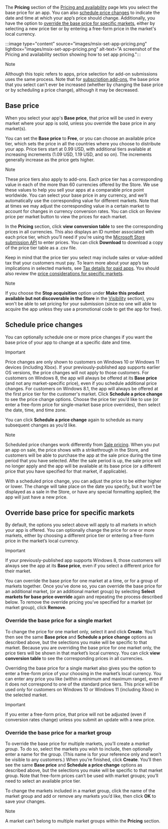 The **Pricing** section of the [Pricing and availability](../../../apps/publish/publish-your-app/price-and-availability.md) page lets you select the base price for an app. You can also [schedule price changes](#schedule-price-changes) to indicate the date and time at which your app’s price should change. Additionally, you have the option to [override the base price for specific markets](#override-base-price-for-specific-markets), either by selecting a new price tier or by entering a free-form price in the market's local currency.

:::image type="content" source="images/msix-set-app-pricing.png" lightbox="images/msix-set-app-pricing.png" alt-text="A screenshot of the Pricing and availability section showing how to set app pricing.":::

> [!NOTE]
> Although this topic refers to apps, price selection for add-on submissions uses the same process. Note that for [subscription add-ons](/windows/uwp/monetize/enable-subscription-add-ons-for-your-app), the base price that you select can't ever be increased (whether by changing the base price or by scheduling a price change), although it may be decreased.

## Base price

When you select your app's **Base price**, that price will be used in every market where your app is sold, unless you override the base price in any market(s).

You can set the **Base price** to **Free**, or you can choose an available price tier, which sets the price in all the countries where you choose to distribute your app. Price tiers start at 0.99 USD, with additional tiers available at increasing increments (1.09 USD, 1.19 USD, and so on). The increments generally increase as the price gets higher.

> [!NOTE]
> These price tiers also apply to add-ons.
Each  price tier has a corresponding value in each of the more than 60 currencies offered by the Store. We use these values to help you sell your apps at a comparable price point worldwide. You can select your base price in any currency, and we’ll automatically use the corresponding value for different markets. Note that at times we may adjust the corresponding value in a certain market to account for changes in currency conversion rates. You can click on Review price per market button to view the prices for each market. 

In the **Pricing** section, click **view conversion table** to see the corresponding prices in all currencies. This also displays an ID number associated with each price tier, which you’ll need if you're using the [Microsoft Store submission API](/windows/uwp/monetize/manage-app-submissions#price-tiers) to enter prices. You can click **Download** to download a copy of the price tier table as a .csv file.

Keep in mind that the price tier you select may include sales or value-added tax that your customers must pay. To learn more about your app’s tax implications in selected markets, see [Tax details for paid apps](/partner-center/tax-details-marketplace). You should also review the [price considerations for specific markets](../../../apps/publish/publish-your-app/market-selection.md#price-considerations-for-specific-markets).

> [!NOTE]
> If you choose the **Stop acquisition** option under **Make this product available but not discoverable in the Store** in the [Visibility](../../../apps/publish/publish-your-app/visibility-options.md#discoverability) section), you won't be able to set pricing for your submission (since no one will able to acquire the app unless they use a promotional code to get the app for free).

## Schedule price changes

You can optionally schedule one or more price changes if you want the base price of your app to change at a specific date and time.

> [!IMPORTANT]
> Price changes are only shown to customers on Windows 10 or Windows 11 devices (including Xbox). If your previously-published app supports earlier OS versions, the price changes will not apply to those customers. For customers on Windows 8, the app will always be offered at its **Base price** (and not any market-specific price), even if you schedule additional price changes. For customers on Windows 8.1, the app will always be offered at the first price tier for the customer's market.
Click **Schedule a price change** to see the price change options. Choose the price tier you’d like to use (or enter a free-form price for single-market base price overrides), then select the date, time, and time zone.

You can click **Schedule a price change** again to schedule as many subsequent changes as you’d like.

> [!NOTE]
> Scheduled price changes work differently from [Sale pricing](../../../apps/publish/put-apps-and-add-ons-on-sale.md). When you put an app on sale, the price shows with a strikethrough in the Store, and customers will be able to purchase the app at the sale price during the time period that you have selected. After the sale period is up, the sale price will no longer apply and the app will be available at its base price (or a different price that you have specified for that market, if applicable).
>
> With a scheduled price change, you can adjust the price to be either higher or lower. The change will take place on the date you specify, but it won’t be displayed as a sale in the Store, or have any special formatting applied; the app will just have a new price.

## Override base price for specific markets

By default, the options you select above will apply to all markets in which your app is offered. You can optionally change the price for one or more markets, either by choosing a different price tier or entering a free-form price in the market’s local currency.

> [!IMPORTANT]
> If your previously-published app supports Windows 8, those customers will always see the app at its **Base price**, even if you select a different price for their market.

You can override the base price for one market at a time, or for a group of markets together. Once you’ve done so, you can override the base price for an additional market, (or an additional market group) by selecting **Select markets for base price override** again and repeating the process described below. To remove the override pricing you’ve specified for a market (or market group), click **Remove**.

### Override the base price for a single market

To change the price for one market only, select it and click **Create**. You’ll then see the same **Base price** and **Schedule a price change** options as described above, but the selections you make will be specific to that market. Because you are overriding the base  price for one market only, the price tiers will be shown in that market’s local currency. You can click **view conversion table** to see the corresponding prices in all currencies.

Overriding the base price for a single market also gives you the option to enter a free-form price of your choosing in the market’s local currency. You can enter any price you like (within a minimum and maximum range), even if it does not correspond to one of the standard price tiers. This price will be used only for customers on Windows 10 or Windows 11 (including Xbox) in the selected market.

> [!IMPORTANT]
> If you enter a free-form price, that price will not be adjusted (even if conversion rates change) unless you submit an update with a new price.

### Override the base price for a market group

To override the base price for multiple markets, you’ll create a *market group*. To do so, select the markets you wish to include, then optionally enter a name for the group. (This name is for your reference only and won’t be visible to any customers.) When you’re finished, click **Create**. You’ll then see the same **Base price** and **Schedule a price change** options as described above, but the selections you make will be specific to that market group. Note that free-form prices can’t be used with market groups; you’ll need to select an available price tier.

To change the markets included in a market group, click the name of the market group and add or remove any markets you’d like, then click **OK** to save your changes.

> [!NOTE]
> A market can’t belong to multiple market groups within the **Pricing** section.
